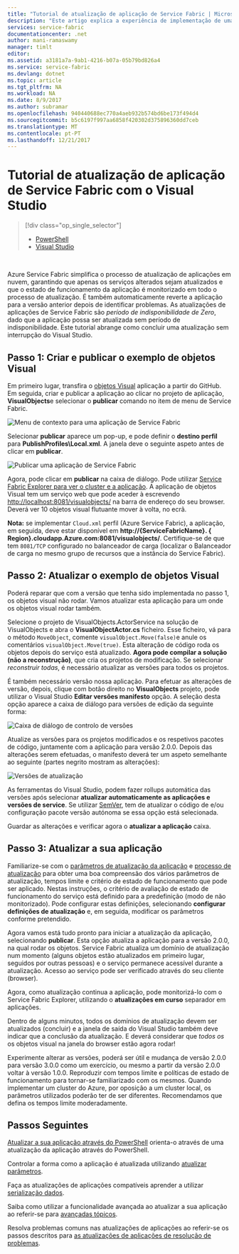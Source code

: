 ```yaml
---
title: "Tutorial de atualização de aplicação de Service Fabric | Microsoft Docs"
description: "Este artigo explica a experiência de implementação de uma aplicação de Service Fabric, alterar o código e disponibilizando uma atualização através do Visual Studio."
services: service-fabric
documentationcenter: .net
author: mani-ramaswamy
manager: timlt
editor: 
ms.assetid: a3181a7a-9ab1-4216-b07a-05b79bd826a4
ms.service: service-fabric
ms.devlang: dotnet
ms.topic: article
ms.tgt_pltfrm: NA
ms.workload: NA
ms.date: 8/9/2017
ms.author: subramar
ms.openlocfilehash: 940440688ec770a4aeb932b574bd6be173f494d4
ms.sourcegitcommit: b5c6197f997aa6858f420302d375896360dd7ceb
ms.translationtype: MT
ms.contentlocale: pt-PT
ms.lasthandoff: 12/21/2017
---
```

# <a name="service-fabric-application-upgrade-tutorial-using-visual-studio"></a>Tutorial de atualização de aplicação de Service Fabric com o Visual Studio
> [!div class="op_single_selector"]
> * [PowerShell](service-fabric-application-upgrade-tutorial-powershell.md)
> * [Visual Studio](service-fabric-application-upgrade-tutorial.md)
> 
> 

<br/>

Azure Service Fabric simplifica o processo de atualização de aplicações em nuvem, garantindo que apenas os serviços alterados sejam atualizados e que o estado de funcionamento da aplicação é monitorizado em todo o processo de atualização. É também automaticamente reverte a aplicação para a versão anterior depois de identificar problemas. As atualizações de aplicações de Service Fabric são *período de indisponibilidade de Zero*, dado que a aplicação possa ser atualizada sem período de indisponibilidade. Este tutorial abrange como concluir uma atualização sem interrupção do Visual Studio.

## <a name="step-1-build-and-publish-the-visual-objects-sample"></a>Passo 1: Criar e publicar o exemplo de objetos Visual
Em primeiro lugar, transfira o [objetos Visual](https://github.com/Azure-Samples/service-fabric-dotnet-getting-started/tree/classic/Actors/VisualObjects) aplicação a partir do GitHub. Em seguida, criar e publicar a aplicação ao clicar no projeto de aplicação, **VisualObjects**e selecionar o **publicar** comando no item de menu de Service Fabric.

![Menu de contexto para uma aplicação de Service Fabric][image1]

Selecionar **publicar** aparece um pop-up, e pode definir o **destino perfil** para **PublishProfiles\Local.xml**. A janela deve o seguinte aspeto antes de clicar em **publicar**.

![Publicar uma aplicação de Service Fabric][image2]

Agora, pode clicar em **publicar** na caixa de diálogo. Pode utilizar [Service Fabric Explorer para ver o cluster e a aplicação](service-fabric-visualizing-your-cluster.md). A aplicação de objetos Visual tem um serviço web que pode aceder à escrevendo [http://localhost:8081/visualobjects/](http://localhost:8081/visualobjects/) na barra de endereço do seu browser.  Deverá ver 10 objetos visual flutuante mover à volta, no ecrã.

**Nota:** se implementar `Cloud.xml` perfil (Azure Service Fabric), a aplicação, em seguida, deve estar disponível em **http://{ServiceFabricName}. { Region}.cloudapp.Azure.com:8081/visualobjects/**. Certifique-se de que tem `8081/TCP` configurado no balanceador de carga (localizar o Balanceador de carga no mesmo grupo de recursos que a instância do Service Fabric).

## <a name="step-2-update-the-visual-objects-sample"></a>Passo 2: Atualizar o exemplo de objetos Visual
Poderá reparar que com a versão que tenha sido implementada no passo 1, os objetos visual não rodar. Vamos atualizar esta aplicação para um onde os objetos visual rodar também.

Selecione o projeto de VisualObjects.ActorService na solução de VisualObjects e abra o **VisualObjectActor.cs** ficheiro. Esse ficheiro, vá para o método `MoveObject`, comente `visualObject.Move(false)`e anule os comentários `visualObject.Move(true)`. Esta alteração de código roda os objetos depois do serviço está atualizado.  **Agora pode compilar a solução (não a reconstrução)**, que cria os projetos de modificação. Se selecionar *reconstruir todas*, é necessário atualizar as versões para todos os projetos.

É também necessário versão nossa aplicação. Para efetuar as alterações de versão, depois, clique com botão direito no **VisualObjects** projeto, pode utilizar o Visual Studio **Editar versões manifesto** opção. A seleção desta opção aparece a caixa de diálogo para versões de edição da seguinte forma:

![Caixa de diálogo de controlo de versões][image3]

Atualize as versões para os projetos modificados e os respetivos pacotes de código, juntamente com a aplicação para versão 2.0.0. Depois das alterações serem efetuadas, o manifesto deverá ter um aspeto semelhante ao seguinte (partes negrito mostram as alterações):

![Versões de atualização][image4]

As ferramentas do Visual Studio, podem fazer rollups automática das versões após selecionar **atualizar automaticamente as aplicações e versões de service**. Se utilizar [SemVer](http://www.semver.org), tem de atualizar o código de e/ou configuração pacote versão autónoma se essa opção está selecionada.

Guardar as alterações e verificar agora o **atualizar a aplicação** caixa.

## <a name="step-3--upgrade-your-application"></a>Passo 3: Atualizar a sua aplicação
Familiarize-se com o [parâmetros de atualização da aplicação](service-fabric-application-upgrade-parameters.md) e [processo de atualização](service-fabric-application-upgrade.md) para obter uma boa compreensão dos vários parâmetros de atualização, tempos limite e critério de estado de funcionamento que pode ser aplicado. Nestas instruções, o critério de avaliação de estado de funcionamento do serviço está definido para a predefinição (modo de não monitorizado). Pode configurar estas definições, selecionando **configurar definições de atualização** e, em seguida, modificar os parâmetros conforme pretendido.

Agora vamos está tudo pronto para iniciar a atualização da aplicação, selecionando **publicar**. Esta opção atualiza a aplicação para a versão 2.0.0, na qual rodar os objetos. Service Fabric atualiza um domínio de atualização num momento (alguns objetos estão atualizados em primeiro lugar, seguidos por outras pessoas) e o serviço permanece acessível durante a atualização. Acesso ao serviço pode ser verificado através do seu cliente (browser).  

Agora, como atualização continua a aplicação, pode monitorizá-lo com o Service Fabric Explorer, utilizando o **atualizações em curso** separador em aplicações.

Dentro de alguns minutos, todos os domínios de atualização devem ser atualizados (concluir) e a janela de saída do Visual Studio também deve indicar que a conclusão da atualização. E deverá considerar que *todos os* os objetos visual na janela do browser estão agora rodar!

Experimente alterar as versões, poderá ser útil e mudança de versão 2.0.0 para versão 3.0.0 como um exercício, ou mesmo a partir da versão 2.0.0 voltar à versão 1.0.0. Reproduzir com tempos limite e políticas de estado de funcionamento para tornar-se familiarizado com os mesmos. Quando implementar um cluster do Azure, por oposição a um cluster local, os parâmetros utilizados poderão ter de ser diferentes. Recomendamos que defina os tempos limite moderadamente.

## <a name="next-steps"></a>Passos Seguintes
[Atualizar a sua aplicação através do PowerShell](service-fabric-application-upgrade-tutorial-powershell.md) orienta-o através de uma atualização da aplicação através do PowerShell.

Controlar a forma como a aplicação é atualizada utilizando [atualizar parâmetros](service-fabric-application-upgrade-parameters.md).

Faça as atualizações de aplicações compatíveis aprender a utilizar [serialização dados](service-fabric-application-upgrade-data-serialization.md).

Saiba como utilizar a funcionalidade avançada ao atualizar a sua aplicação ao referir-se para [avançadas tópicos](service-fabric-application-upgrade-advanced.md).

Resolva problemas comuns nas atualizações de aplicações ao referir-se os passos descritos para [as atualizações de aplicações de resolução de problemas](service-fabric-application-upgrade-troubleshooting.md).

[image1]: media/service-fabric-application-upgrade-tutorial/upgrade7.png
[image2]: media/service-fabric-application-upgrade-tutorial/upgrade1.png
[image3]: media/service-fabric-application-upgrade-tutorial/upgrade5.png
[image4]: media/service-fabric-application-upgrade-tutorial/upgrade6.png
